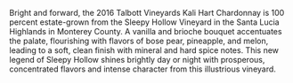 Bright and forward, the 2016 Talbott Vineyards Kali Hart Chardonnay is 100 percent estate-grown from the Sleepy Hollow Vineyard in the Santa Lucia Highlands in Monterey County. A vanilla and brioche bouquet accentuates the palate, flourishing with flavors of bose pear, pineapple, and melon, leading to a soft, clean finish with mineral and hard spice notes. This new legend of Sleepy Hollow shines brightly day or night with prosperous, concentrated flavors and intense character from this illustrious vineyard.

